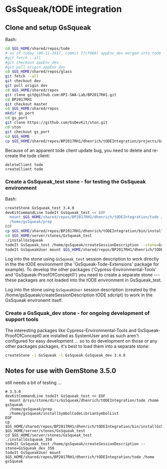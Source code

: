# GsSqueak/tODE integration

## Clone and setup GsSqueak

Bash:

```sh
cd $GS_HOME/shared/repos/tode
# as of today (06-11-2017, commit 77cf068) appEnv_dev merged into tode master branch
#git fetch --all
#git checkout appEnv_dev
#git pull origin appEnv_dev
cd $GS_HOME/shared/repos/glass
git fetch --all
git checkout dev
git pull origin dev
cd $GS_HOME/shared/repos
git clone git@github.com:HPI-SWA-Lab/BP2017RH1.git
cd BP2017RH1
git checkout master
cd $GS_HOME/shared/repos
mkdir gs_port
cd gs_port
git clone https://github.com/GsDevKit/ston.git
cd ston
git checkout gs_port
cd $GS_HOME
cp $GS_HOME/shared/repos/BP2017RH1/dhenrich/tODEIntegration/projects/GsSqueak.ston $GS_HOME/sys/local/server/projects
```

Because of an apparent tode client update bug, you need to delete and re-create the tode client:

```
deleteClient tode
createClient tode
```

### Create a GsSqueak_test stone - for testing the GsSqueak environment

Bash:

```sh
createStone GsSqueak_test 3.4.0
devKitCommandLine todeIt GsSqueak_test << EOF
  mount $GS_HOME/shared/repos/BP2017RH1/dhenrich/tODEIntegration/tode /home gsSqueak
  /home/gsSqueak/prep
EOF
cp $GS_HOME/shared/repos/BP2017RH1/dhenrich/tODEIntegration/bin/installGsSqueak $GS_HOME/server/stones/GsSqueak_test
cd $GS_HOME/server/stones/GsSqueak_test
./installGsSqueak
todeIt GsSqueak_test /home/gsSqueak/createSessionDescription --stone=GsSqueak_test
todeIt GsSqueakUser mount $GS_HOME/shared/repos/BP2017RH1/dhenrich/tODEIntegration/tode /home gsSqueak
```

Log into the stone using `GsSqueak_test` session description to work directly in the the tODE environment (the 'GsSqueak-Tode-Extensions' package for example). To develop the other packages ('Cypress-Environmental-Tools' and 'GsSqueak-ProofOfConcept0') you need to create a separate stone --- these packages are not loaded into the tODE environment in GsSqueak_test.

Log into the stone using `GsSqueakUser` session description (created by the /home/gsSqueak/createSessionDescription tODE sdcript) to work in the GsSqueak environemt itself.

### Create a GsSquak_dev stone - for ongoing development of support tools

The interesting packages like Cypress-Environmental-Tools and GsSqueak-ProofOfConcept0 are installed as SystemUser and as such aren't configured for easy development ... so to do development on those or any other packages packages, it's best to load them into a separate stone:


```sh
createStone -i GsSqueak -l GsSqueak GsSqueak_dev 3.4.0
```
 
## Notes for use with GemStone 3.5.0
still needs a bit of testing ...
```
# 3.5.0
devKitCommandLine todeIt GsSqueak_test << EOF
  mount @/sys/stone/dirs/GsSqueak/dhenrich/tODEIntegration/tode /home gsSqueak
  /home/gsSqueak/prep
  /home/gsSqueak/installSymbolCodeLibrianSymbolList
EOF
cp $GS_HOME/shared/repos/BP2017RH1/dhenrich/tODEIntegration/bin/installGsSqueak_350 $GS_HOME/server/stones/GsSqueak_test
cd $GS_HOME/server/stones/GsSqueak_test
./installGsSqueak_350
todeIt GsSqueak_test /home/gsSqueak/createSessionDescription --stone=GsSqueak_dev_350
todeIt GsSqueakUser mount $GS_HOME/shared/repos/BP2017RH1/dhenrich/tODEIntegration/tode /home gsSqueak
```
